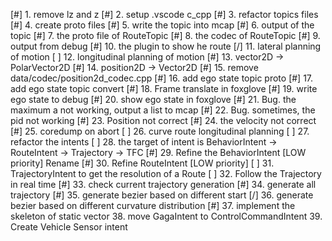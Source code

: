 [#] 1. remove lz and z
[#] 2. setup .vscode c_cpp
[#] 3. refactor topics files
[#] 4. create proto files
[#] 5. write the topic into mcap
[#] 6. output of the topic
[#] 7. the proto file of RouteTopic
[#] 8. the codec of RouteTopic
[#] 9. output from debug
[#] 10. the plugin to show he route
[/] 11. lateral planning of motion
[ ] 12. longitudinal planning of motion
[#] 13. vector2D -> PolarVector2D
[#] 14. position2D -> Vector2D
[#] 15. remove data/codec/position2d_codec.cpp
[#] 16. add ego state topic proto
[#] 17. add ego state topic convert
[#] 18. Frame translate in foxglove
[#] 19. write ego state to debug
[#] 20. show ego state in foxglove
[#] 21. Bug. the maximum a not working, output a list to mcap
[#] 22. Bug. sometimes, the pid not working
[#] 23. Position not correct
[#] 24. the velocity not correct
[#] 25. coredump on abort
[ ] 26. curve route longitudinal planning
[ ] 27. refactor the intents
[ ] 28. the target of intent is BehaviorIntent -> RouteIntent -> Trajectory -> TFC
[#] 29. Refine the BehaviorIntent [LOW priority] Rename
[#] 30. Refine RouteIntent [LOW priority]
[ ] 31. TrajectoryIntent to get the resolution of a Route
[ ] 32. Follow the Trajectory in real time
[#] 33. check current trajectory generation
[#] 34. generate all trajectory
[#] 35. generate bezier based on different start
[/] 36. generate bezier based on different curvature distribution
[#] 37. implement the skeleton of static vector
38. move GagaIntent to ControlCommandIntent
39. Create Vehicle Sensor intent


